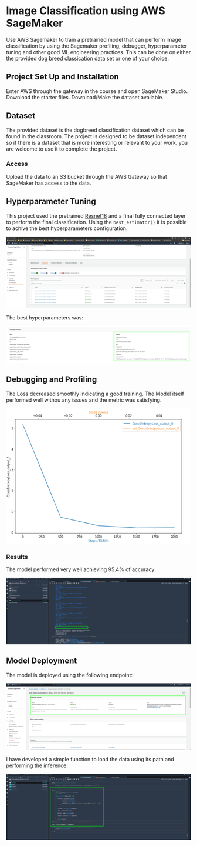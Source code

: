 # Image Classification using AWS SageMaker

Use AWS Sagemaker to train a pretrained model that can perform image classification by using the Sagemaker profiling, debugger, hyperparameter tuning and other good ML engineering practices. This can be done on either the provided dog breed classication data set or one of your choice.

## Project Set Up and Installation
Enter AWS through the gateway in the course and open SageMaker Studio. 
Download the starter files.
Download/Make the dataset available. 

## Dataset
The provided dataset is the dogbreed classification dataset which can be found in the classroom.
The project is designed to be dataset independent so if there is a dataset that is more interesting or relevant to your work, you are welcome to use it to complete the project.

### Access
Upload the data to an S3 bucket through the AWS Gateway so that SageMaker has access to the data. 

## Hyperparameter Tuning
This project used the pretrained [Resnet18](https://pytorch.org/hub/pytorch_vision_resnet/) and a final fully connected layer to perform the final classification. Using the `best_estimator()` it is possible to achive the best hyperparameters configuration.

!['img/hyperparams.png'](hyperparams.png)

The best hyperparameters was:

!['img/Best.png'](Best.png)

## Debugging and Profiling

The Loss decreased smoothly indicating a good training. The Model itself performed well withou any issues and the metric was satisfying.

!['img/debugg.png'](debugg.png)

### Results

The model performed very well achieving 95.4% of accuracy

!['img/accuracy.png'](accuracy.png)


## Model Deployment
The model is deployed using the following endpoint:

!['img/endpoint.png'](endpoint.png)

I have developed a simple function to load the data using its path and performing the inference:

!['img/inference.png'](inference.png)
